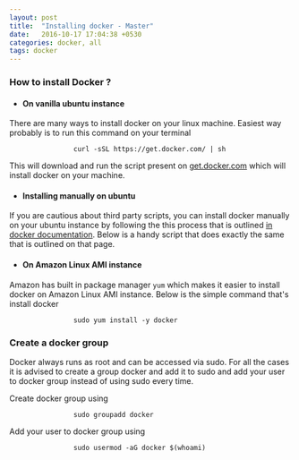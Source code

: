 ```yaml
---
layout: post
title:  "Installing docker - Master"
date:   2016-10-17 17:04:38 +0530
categories: docker, all
tags: docker
---
```

### How to install Docker ?

* #### On vanilla ubuntu instance 
There are many ways to install docker on your linux machine. Easiest way probably is to run this command on your terminal

                    curl -sSL https://get.docker.com/ | sh

This will download and run the script present on [get.docker.com](https://get.docker.com/) which will install docker on your machine.

* #### Installing manually on ubuntu
If you are cautious about third party scripts, you can install docker manually on your ubuntu instance by following the this process that is outlined [in docker documentation](https://docs.docker.com/engine/installation/linux/ubuntulinux/). Below is a handy script that does exactly the same that is outlined on that page.
            <script src="https://gist.github.com/penkeysuresh/f248ae77e26b6474de27f0a9c9093718.js"></script>

* #### On Amazon Linux AMI instance
Amazon has built in package manager ``yum`` which makes it easier to install docker on Amazon Linux AMI instance. Below is the simple command that's install docker 

                    sudo yum install -y docker

### Create a docker group

Docker always runs as root and can be accessed via sudo. For all the cases it is advised to create a group docker and add it to sudo and add your user to docker group instead of using sudo every time.

Create docker group using 

                    sudo groupadd docker

Add your user to docker group using 

                    sudo usermod -aG docker $(whoami)